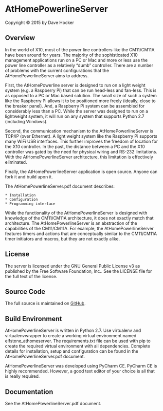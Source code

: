 # AtHomePowerlineServer
Copyright © 2015 by Dave Hocker

## Overview

In the world of X10, most of the power line controllers like the CM11/CM11A have been around for years. The majority of the
sophisticated X10 management applications run on a PC or Mac and more or less use the power line controller as a relatively
“dumb” controller. There are a number of problems with the current configurations that the AtHomePowerlineServer aims to
address.

First, the AtHomePowerline server is designed to run on a light weight system (e.g. a Raspberry Pi) that can be run head-less
and fan-less. This is as opposed to a PC or Mac based solution. The small size of such a system like the Raspberry Pi allows
it to be positioned more freely (ideally, close to the breaker panel). And, a Raspberry Pi system can be assembled for
considerably less than a PC. While the server was designed to run on a lightweight system, it will run on any system that
supports Python 2.7 (including Windows).

Second, the communication mechanism to the AtHomePowerlineServer is TCP/IP (over Ethernet). A light weight system like the
Raspberry Pi supports many WiFi USB interfaces. This further improves the freedom of location for the X10 controller. In the
past, the distance between a PC and the X10 controller was gated by the need for physical wiring and RS-232 limitations. With
the AtHomePowerlineServer architecture, this limitation is effectively eliminated. 

Finally, the AtHomePowerlineServer application is open source. Anyone can fork it and build upon it. 

The AtHomePowerlineServer.pdf document describes: 

	* Installation 
	* Configuration 
	* Programming interface 

While the functionality of the AtHomePowerlineServer is designed with knowledge of the CM11/CM11A architecture, it does not
exactly match that architecture. The AtHomePowerlineServer is an abstraction of the capabilities of the CM11/CM11A. For
example, the AtHomePowerlineServer features timers and actions that are conceptually similar to the CM11/CM11A timer
initiators and macros, but they are not exactly alike.

## License

The server is licensed under the GNU General Public License v3 as published by the Free Software Foundation, Inc.. See the
LICENSE file for the full text of the license.

## Source Code

The full source is maintained on [GitHub](https://www.github.com/dhocker/athomepowerlineserver).

## Build Environment

AtHomePowerlineServer is written in Python 2.7. Use virtualenv 
and virtualenvwrapper to create a working virtual environment named elfstone_athomeserver. 
The requirements.txt file can be used 
with pip to create the required virtual environment with all dependencies. Complete details
for installation, setup and configuration can be found in the AtHomePowerlineServer.pdf document.

AtHomePowerlineServer was developed using PyCharm CE. PyCharm CE is highly recommended. However, a good 
text editor of your choice is all that is really required.

## Documentation

See the AtHomePowerlineServer.pdf document. 
